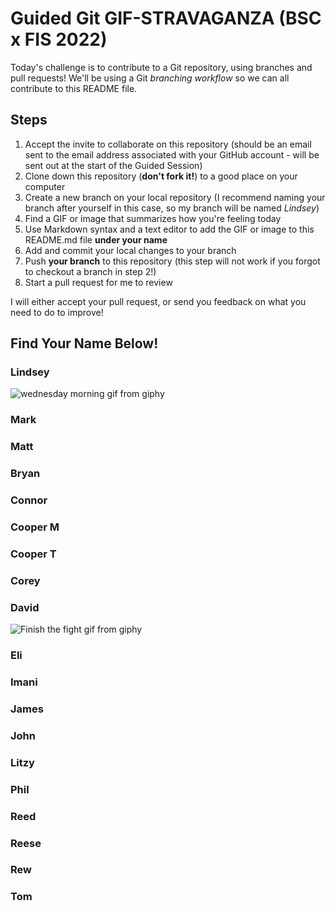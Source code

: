 # Guided Git GIF-STRAVAGANZA (BSC x FIS 2022)

Today's challenge is to contribute to a Git repository, using branches and pull requests! We'll be using a Git *branching workflow* so we can all contribute to this README file.

## Steps

1. Accept the invite to collaborate on this repository (should be an email sent to the email address associated with your GitHub account - will be sent out at the start of the Guided Session)
2. Clone down this repository (**don't fork it!**) to a good place on your computer
3. Create a new branch on your local repository (I recommend naming your branch after yourself in this case, so my branch will be named _Lindsey_)
4. Find a GIF or image that summarizes how you're feeling today
5. Use Markdown syntax and a text editor to add the GIF or image to this README.md file **under your name**
6. Add and commit your local changes to your branch
7. Push **your branch** to this repository (this step will not work if you forgot to checkout a branch in step 2!)
8. Start a pull request for me to review

I will either accept your pull request, or send you feedback on what you need to do to improve!

## Find Your Name Below!

### Lindsey

![wednesday morning gif from giphy](https://media.giphy.com/media/wdgX1eCnUd8ZzWIMi4/giphy-downsized.gif)

### Mark



### Matt



### Bryan



### Connor



### Cooper M



### Cooper T



### Corey



### David
![Finish the fight gif from giphy](https://media.giphy.com/media/xiEUIhXadorPr9tait/giphy-downsized.gif)


### Eli



### Imani



### James



### John



### Litzy



### Phil



### Reed



### Reese



### Rew



### Tom


